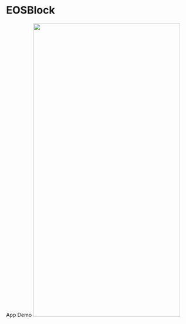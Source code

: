 # EOSBlock

App Demo
<img src="https://github.com/qwang216/EOSBlockchain/blob/master/Media/EOS_Demo_Gif.gif" width="400" height="800" />


